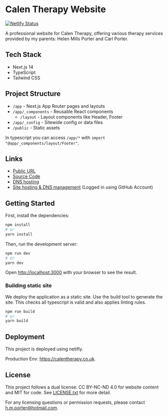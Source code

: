 # Calen Therapy Website

[![Netlify Status](https://api.netlify.com/api/v1/badges/adc0320a-9768-4d48-9e40-a639f1a05b70/deploy-status)](https://app.netlify.com/projects/calen-therapy/deploys)

A professional website for Calen Therapy, offering various therapy services provided by my parents: Helen Mills Porter and Carl Porter.

## Tech Stack

- Next.js 14
- TypeScript
- Tailwind CSS

## Project Structure

- `/app` - Next.js App Router pages and layouts
- `/app/_components` - Reusable React components
  - `/layout` - Layout components like Header, Footer
- `/app/_config` - Sitewide config or data files
- `/public` - Static assets

In typescript you can access `/app/*` with `import "@app/_components/layout/Footer"`.

## Links

- [Public URL](https://calentherapy.co.uk)
- [Source Code](https://github.com/millsaj/calen-therapy)
- [DNS hosting](https://login.yola.com/)
- [Site hosting & DNS management](https://app.netlify.com) (Logged in using GitHub Account)

## Getting Started

First, install the dependencies:

```bash
npm install
# or
yarn install
```

Then, run the development server:

```bash
npm run dev
# or
yarn dev
```

Open [http://localhost:3000](http://localhost:3000) with your browser to see the result.

### Building static site

We deploy the application as a static site. Use the build tool to generate the site. This checks all typescript is valid and also applies linting rules.

```bash
npm run build
# or
yarn build
```

## Deployment

This project is deployed using netifly.

Production Env: https://calentherapy.co.uk.

## License

This project follows a dual license: CC BY-NC-ND 4.0 for website content and MIT for code. See [LICENSE.txt](./LICENSE.txt) for more detail.

For any licensing questions or permission requests, please contact h.m.porter@hotmail.com.
